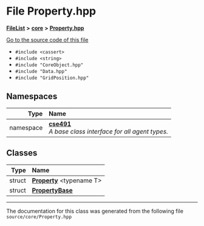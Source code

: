 

# File Property.hpp



[**FileList**](files.md) **>** [**core**](dir_0d27ce74e9bd514c31e1d63efab6b388.md) **>** [**Property.hpp**](_property_8hpp.md)

[Go to the source code of this file](_property_8hpp_source.md)



* `#include <cassert>`
* `#include <string>`
* `#include "CoreObject.hpp"`
* `#include "Data.hpp"`
* `#include "GridPosition.hpp"`













## Namespaces

| Type | Name |
| ---: | :--- |
| namespace | [**cse491**](namespacecse491.md) <br>_A base class interface for all agent types._  |


## Classes

| Type | Name |
| ---: | :--- |
| struct | [**Property**](structcse491_1_1_property.md) &lt;typename T&gt;<br> |
| struct | [**PropertyBase**](structcse491_1_1_property_base.md) <br> |



















































------------------------------
The documentation for this class was generated from the following file `source/core/Property.hpp`

